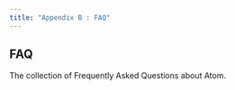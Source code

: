```yaml
---
title: "Appendix B : FAQ"
---
```


## FAQ

The collection of Frequently Asked Questions about Atom.
